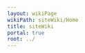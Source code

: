 ```yaml
---
layout: wikiPage
wikiPath: siteWiki/Home
title: siteWiki
portal: true
root: ../
---
```


<!--This page is subject to our wiki transclusion guidelines and should only be edited under consideration of such.-->
